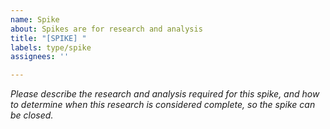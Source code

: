 ```yaml
---
name: Spike
about: Spikes are for research and analysis
title: "[SPIKE] "
labels: type/spike
assignees: ''

---
```


_Please describe the research and analysis required for this spike, and how to determine when this research is considered complete, so the spike can be closed._
